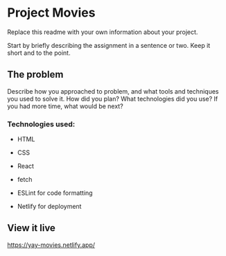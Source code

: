 # Project Movies

Replace this readme with your own information about your project.

Start by briefly describing the assignment in a sentence or two. Keep it short and to the point.

## The problem

Describe how you approached to problem, and what tools and techniques you used to solve it. How did you plan? What technologies did you use? If you had more time, what would be next?

### Technologies used:

- HTML
- CSS
- React
- fetch

- ESLint for code formatting
- Netlify for deployment

## View it live

https://yay-movies.netlify.app/